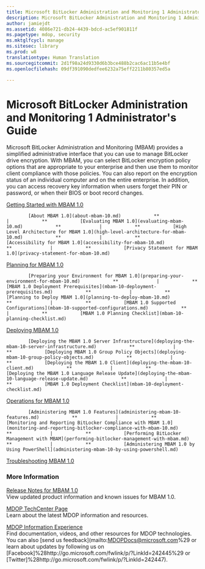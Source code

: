 ```yaml
---
title: Microsoft BitLocker Administration and Monitoring 1 Administrator's Guide
description: Microsoft BitLocker Administration and Monitoring 1 Administrator's Guide
author: jamiejdt
ms.assetid: 4086e721-db24-4439-bdcd-ac5ef901811f
ms.pagetype: mdop, security
ms.mktglfcycl: manage
ms.sitesec: library
ms.prod: w8
translationtype: Human Translation
ms.sourcegitcommit: 2d1f98a24d9330d6b3bce488b2cac6ac11b5e4bf
ms.openlocfilehash: 09df391090dedfee6232a75eff2211b80357ed5a

---
```



# Microsoft BitLocker Administration and Monitoring 1 Administrator's Guide


Microsoft BitLocker Administration and Monitoring (MBAM) provides a simplified administrative interface that you can use to manage BitLocker drive encryption. With MBAM, you can select BitLocker encryption policy options that are appropriate to your enterprise and then use them to monitor client compliance with those policies. You can also report on the encryption status of an individual computer and on the entire enterprise. In addition, you can access recovery key information when users forget their PIN or password, or when their BIOS or boot record changes.

<a href="" id="getting-started-with-mbam-1-0"></a>[Getting Started with MBAM 1.0](getting-started-with-mbam-10.md)  


            [About MBAM 1.0](about-mbam-10.md)            **              |            **            [Evaluating MBAM 1.0](evaluating-mbam-10.md)            **              |            **            [High Level Architecture for MBAM 1.0](high-level-architecture-for-mbam-10.md)            **              |            **            [Accessibility for MBAM 1.0](accessibility-for-mbam-10.md)            **              |            **            [Privacy Statement for MBAM 1.0](privacy-statement-for-mbam-10.md)
          

<a href="" id="planning-for-mbam-1-0"></a>[Planning for MBAM 1.0](planning-for-mbam-10.md)  


            [Preparing your Environment for MBAM 1.0](preparing-your-environment-for-mbam-10.md)            **              |            **            [MBAM 1.0 Deployment Prerequisites](mbam-10-deployment-prerequisites.md)            **              |            **            [Planning to Deploy MBAM 1.0](planning-to-deploy-mbam-10.md)            **              |            **            [MBAM 1.0 Supported Configurations](mbam-10-supported-configurations.md)            **              |            **            [MBAM 1.0 Planning Checklist](mbam-10-planning-checklist.md)
          

<a href="" id="deploying-mbam-1-0"></a>[Deploying MBAM 1.0](deploying-mbam-10.md)  


            [Deploying the MBAM 1.0 Server Infrastructure](deploying-the-mbam-10-server-infrastructure.md)            **              |            **            [Deploying MBAM 1.0 Group Policy Objects](deploying-mbam-10-group-policy-objects.md)            **              |            **            [Deploying the MBAM 1.0 Client](deploying-the-mbam-10-client.md)            **              |            **            [Deploying the MBAM 1.0 Language Release Update](deploying-the-mbam-10-language-release-update.md)            **              |            **            [MBAM 1.0 Deployment Checklist](mbam-10-deployment-checklist.md)
          

<a href="" id="operations-for-mbam-1-0"></a>[Operations for MBAM 1.0](operations-for-mbam-10.md)  


            [Administering MBAM 1.0 Features](administering-mbam-10-features.md)            **              |            **            [Monitoring and Reporting BitLocker Compliance with MBAM 1.0](monitoring-and-reporting-bitlocker-compliance-with-mbam-10.md)            **              |            **            [Performing BitLocker Management with MBAM](performing-bitlocker-management-with-mbam.md)            **              |            **            [Administering MBAM 1.0 by Using PowerShell](administering-mbam-10-by-using-powershell.md)
          

<a href="" id="troubleshooting-mbam-1-0"></a>[Troubleshooting MBAM 1.0](troubleshooting-mbam-10.md)  

### More Information

<a href="" id="release-notes-for-mbam-1-0"></a>[Release Notes for MBAM 1.0](release-notes-for-mbam-10.md)  
View updated product information and known issues for MBAM 1.0.

<a href="" id="mdop-techcenter-page"></a>[MDOP TechCenter Page](http://go.microsoft.com/fwlink/p/?LinkId=225286)  
Learn about the latest MDOP information and resources.

<a href="" id="mdop-information-experience"></a>[MDOP Information Experience](http://go.microsoft.com/fwlink/p/?LinkId=236032)  
Find documentation, videos, and other resources for MDOP technologies. You can also [send us feedback](mailto:MDOPDocs@microsoft.com%29 or learn about updates by following us on [Facebook]%28http://go.microsoft.com/fwlink/p/?LinkId=242445%29 or [Twitter]%28http://go.microsoft.com/fwlink/p/?LinkId=242447).

 

 








<!--HONumber=Jun16_HO4-->


